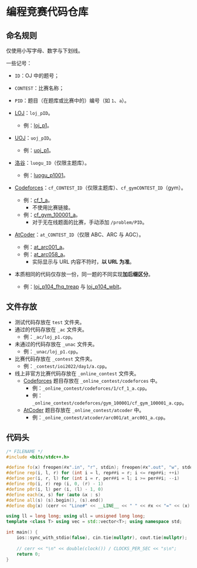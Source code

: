# 编程竞赛代码仓库

## 命名规则

仅使用小写字母、数字与下划线。

一些记号：

- `ID`：OJ 中的题号；
- `CONTEST`：比赛名称；
- `PID`：题目（在题库或比赛中的）编号（如 `1`、`a`）。

- [LOJ](https://loj.ac/)：`loj_pID`。
  - 例：[loj_p1](https://loj.ac/p/1)。
- [UOJ](https://uoj.ac/)：`uoj_pID`。
  - 例：[uoj_p1](https://uoj.ac/problem/1)。
- [洛谷](https://www.luogu.com.cn/)：`luogu_ID`（仅限主题库）。
  - 例：[luogu_p1001](https://www.luogu.com.cn/problem/P1001)。
- [Codeforces](https://codeforces.com/)：`cf_CONTEST_ID`（仅限主题库）、`cf_gymCONTEST_ID`（gym）。
  - 例：[cf_1_a](https://codeforces.com/problemset/problem/1/A)。
    - 不使用比赛链接。
  - 例：[cf_gym_100001_a](https://codeforces.com/gym/100001/problem/A)。
    - 对于无在线题面的比赛，手动添加 `/problem/PID`。
- [AtCoder](https://atcoder.jp/)：`at_CONTEST_ID`（仅限 ABC、ARC 与 AGC）。 <!--TODO：其他类型比赛。-->
  - 例：[at_arc001_a](https://atcoder.jp/contests/arc001/tasks/arc001_1)。
  - 例：[at_arc058_a](https://atcoder.jp/contests/arc058/tasks/arc058_a)。
    - 实际显示与 URL 内容不符时，**以 URL 为准**。

- 本质相同的代码仅存放一份，同一题的不同实现**加后缀区分**。
  - 例：[loj_p104_fhq_treap](https://loj.ac/p/104) 与 [loj_p104_wblt](https://loj.ac/p/104)。

## 文件存放

- 测试代码存放在 `test` 文件夹。
- 通过的代码存放在 `_ac` 文件夹。
  - 例：`_ac/loj_p1.cpp`。
- 未通过的代码存放在 `_unac` 文件夹。
  - 例：`_unac/loj_p1.cpp`。
- 比赛代码存放在 `_contest` 文件夹。
  - 例：`_contest/ioi2022/day1/a.cpp`。 <!--TODO：是否加上题目名称。-->
- 线上非官方比赛代码存放在 `_online_contest` 文件夹。
  - [Codeforces](https://codeforces.com/) 题目存放在 `_online_contest/codeforces` 中。
    - 例：`_online_contest/codeforces/1/cf_1_a.cpp`。
    - 例：`_online_contest/codeforces/gym_100001/cf_gym_100001_a.cpp`。
  - [AtCoder](https://atcoder.jp/) 题目存放在 `_online_contest/atcoder` 中。
    - 例：`_online_contest/atcoder/arc001/at_arc001_a.cpp`。

## 代码头

```cpp
/* FILENAME */
#include <bits/stdc++.h>

#define fo(x) freopen(#x".in", "r", stdin); freopen(#x".out", "w", stdout);
#define rep(i, l, r) for (int i = l, rep##i = r; i <= rep##i; ++i)
#define per(i, r, l) for (int i = r, per##i = l; i >= per##i; --i)
#define r0p(i, r) rep (i, 0, (r) - 1)
#define p0r(i, l) per (i, (l) - 1, 0)
#define each(x, s) for (auto &x : s)
#define all(s) (s).begin(), (s).end()
#define dbg(x) (cerr << "Line#" << __LINE__ << " " << #x << "=" << (x) << endl)

using ll = long long; using ull = unsigned long long;
template <class T> using vec = std::vector<T>; using namespace std;

int main() {
    ios::sync_with_stdio(false), cin.tie(nullptr), cout.tie(nullptr);
    
    // cerr << "\n" << double(clock()) / CLOCKS_PER_SEC << "s\n";
    return 0;
}
```
